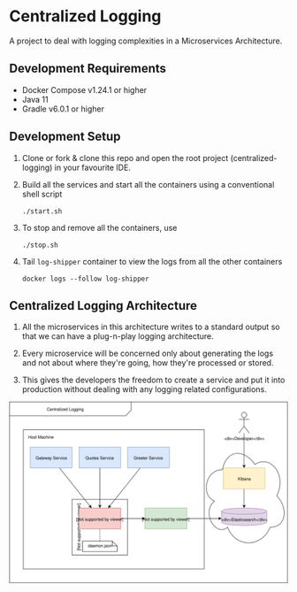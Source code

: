 # Centralized Logging

A project to deal with logging complexities in a Microservices Architecture.

## Development Requirements

- Docker Compose v1.24.1 or higher
- Java 11
- Gradle v6.0.1 or higher

## Development Setup

1. Clone or fork & clone this repo and open the root project (centralized-logging) in your favourite IDE.
2. Build all the services and start all the containers using a conventional shell script

    ```shell script
    ./start.sh
    ```
3. To stop and remove all the containers, use

    ```shell script
    ./stop.sh
    ```
4. Tail `log-shipper` container to view the logs from all the other containers

    ```shell script
    docker logs --follow log-shipper    
    ```  

## Centralized Logging Architecture

1. All the microservices in this architecture writes to a standard output so that we can have a plug-n-play logging architecture.

2. Every microservice will be concerned only about generating the logs and not about where they're going, how they're processed or stored.

3. This gives the developers the freedom to create a service and put it into production without dealing with any logging related configurations.

![](images/centralized-logging-architecture.svg)